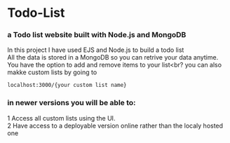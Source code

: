 # Todo-List
### a Todo list website built with Node.js and MongoDB
In this project I have used EJS and Node.js to build a todo list<br>
All the data is stored in a MongoDB so you can retrive your data anytime.
You have the option to add and remove items to your list<br?
you can also makke custom lists by going to
``` 
localhost:3000/{your custom list name}
```
### in newer versions you will be able to:
1 Access all custom lists using  the UI.<br>
2 Have access to a deployable version online rather than the localy hosted one

